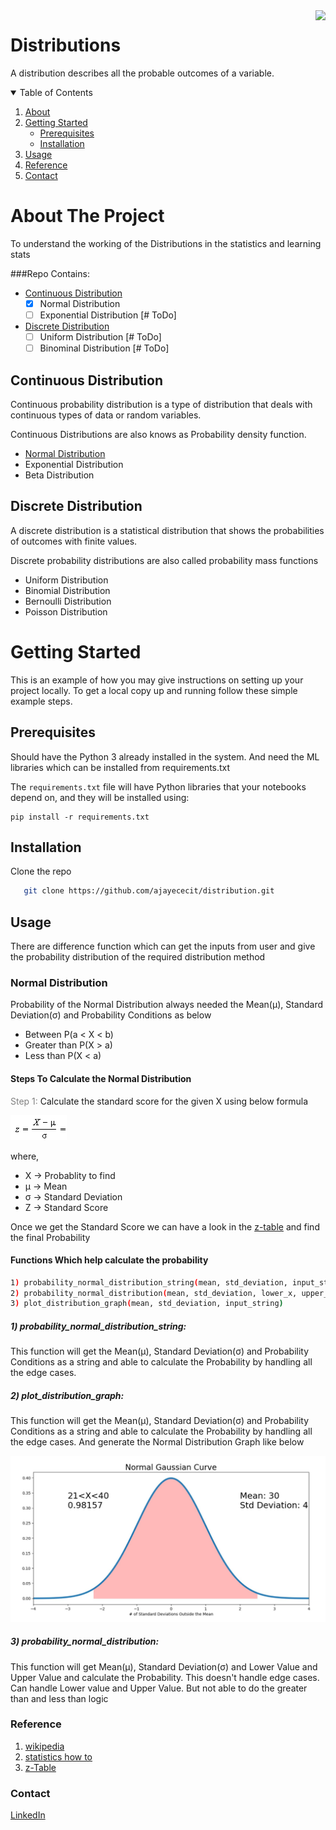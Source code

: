 <img src="readme.png" align="right" />

# Distributions

A distribution describes all the probable
outcomes of a variable.

<!-- TABLE OF CONTENTS -->
<details open="open">
  <summary>Table of Contents</summary>
  <ol>
    <li><a href="#about-the-project">About</a></li>
    <li>
      <a href="#getting-started">Getting Started</a>
      <ul>
        <li><a href="#prerequisites">Prerequisites</a></li>
        <li><a href="#installation">Installation</a></li>
      </ul>
    </li>
    <li><a href="#usage">Usage</a></li>
    <li><a href="#reference">Reference</a></li>
    <li><a href="#Contact">Contact</a></li>
  </ol>
</details>

# About The Project

To understand the working of the Distributions in the statistics and learning stats

###Repo Contains:
* [Continuous Distribution](#continuous-distribution)
    - [x] Normal Distribution
    - [ ] Exponential Distribution [# ToDo]
* [Discrete Distribution](#discrete-distribution)
    - [ ] Uniform Distribution [# ToDo]
    - [ ] Binominal Distribution [# ToDo]

<!-- Definitions -->
## Continuous Distribution
Continuous probability distribution is a type 
of distribution that deals with continuous types 
of data or random variables.

Continuous  Distributions are also knows as Probability 
density function.

- [Normal Distribution](#normal-distribution)
- Exponential Distribution
- Beta Distribution

## Discrete Distribution
A discrete distribution is a statistical distribution 
that shows the probabilities of outcomes with finite values.

Discrete probability distributions are also
called probability mass functions

- Uniform Distribution
- Binomial Distribution
- Bernoulli Distribution
- Poisson Distribution

# Getting Started
This is an example of how you may give instructions on setting up your project locally.
To get a local copy up and running follow these simple example steps.

## Prerequisites

Should have the Python 3 already installed in the system.
And need the ML libraries which can be installed from requirements.txt

The `requirements.txt` file will have Python libraries that your notebooks
depend on, and they will be installed using:

```
pip install -r requirements.txt
```

## Installation

Clone the repo 
```sh
   git clone https://github.com/ajayececit/distribution.git
```

## Usage

There are difference function which can get the inputs from user
and give the probability distribution of the required distribution 
method

### Normal Distribution

Probability of the Normal Distribution always needed the 
Mean(μ), Standard Deviation(σ) and Probability Conditions as below
* Between P(a < X < b)
* Greater than P(X > a)
* Less than P(X < a)

#### Steps To Calculate the Normal Distribution

<font color="Grey"> Step 1: </font>
Calculate the standard score for the given X using below formula

![equation](images/z_score.bmp)

where,
* X  &#8594; Probablity to find
* μ  &#8594; Mean
* σ  &#8594; Standard Deviation
* Z  &#8594; Standard Score

Once we get the Standard Score we can have a look in the [z-table](images/z_table.pdf) 
and find the final Probability

#### Functions Which help calculate the probability
```sh
1) probability_normal_distribution_string(mean, std_deviation, input_string)
2) probability_normal_distribution(mean, std_deviation, lower_x, upper_x)
3) plot_distribution_graph(mean, std_deviation, input_string)
```
##### 1) probability_normal_distribution_string:
This function will get the Mean(μ), Standard Deviation(σ) and Probability Conditions as a string 
and able to calculate the Probability by handling all the edge cases.


##### 2) plot_distribution_graph:
This function will get the Mean(μ), Standard Deviation(σ) and Probability Conditions as a string 
and able to calculate the Probability by handling all the edge cases. And generate the Normal 
Distribution Graph like below

![alt text](images/normal_distribution.jpg)

##### 3) probability_normal_distribution:
This function will get Mean(μ), Standard Deviation(σ) and Lower Value and Upper Value and calculate 
the Probability. This doesn't handle edge cases. Can handle Lower value and Upper Value. 
But not able to do the greater than and less than logic


### Reference
1) [wikipedia](https://en.wikipedia.org/wiki/List_of_probability_distributions)
2) [statistics how to](https://www.statisticshowto.com/)
3) [z-Table](https://www.math.arizona.edu/~rsims/ma464/standardnormaltable.pdf)

### Contact
[LinkedIn](https://www.linkedin.com/in/ajay-balakumaran-0880819a/)